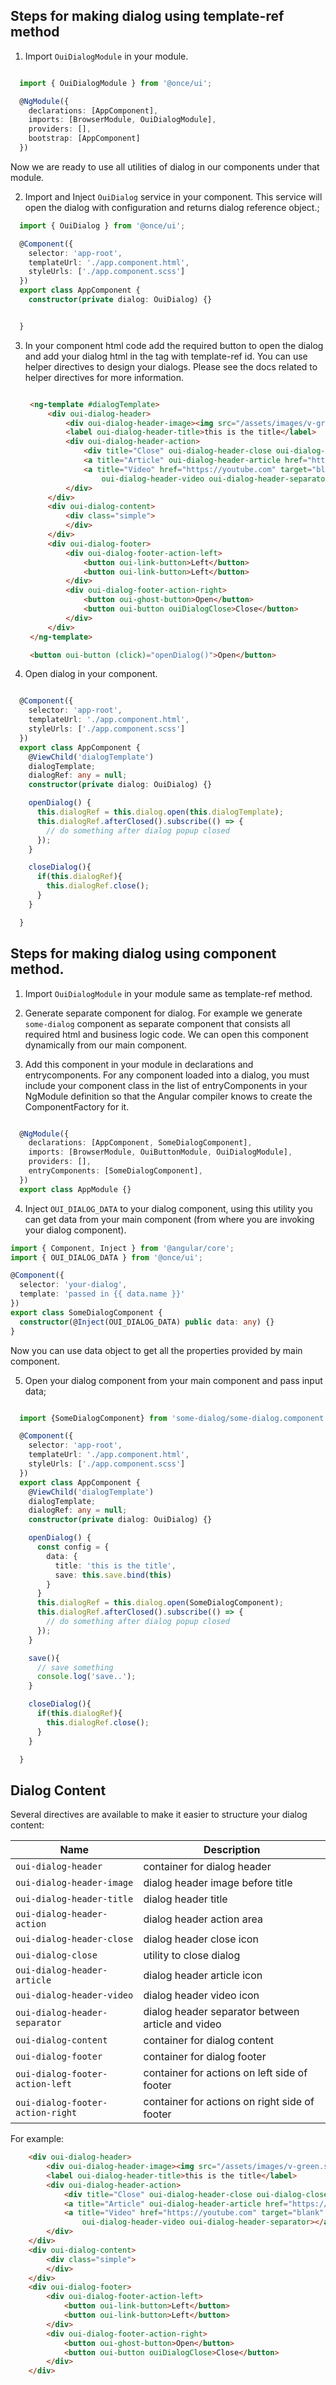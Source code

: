 

## Steps for making dialog using template-ref method 

1. Import `OuiDialogModule` in your module.

```typescript

  import { OuiDialogModule } from '@once/ui';

  @NgModule({
    declarations: [AppComponent],
    imports: [BrowserModule, OuiDialogModule],
    providers: [],
    bootstrap: [AppComponent]
  })

```
Now we are ready to use all utilities of dialog in our components under that module.

2. Import and Inject `OuiDialog` service in your component. This service will open the dialog with configuration and returns
   dialog reference object.;

```typescript
  import { OuiDialog } from '@once/ui';

  @Component({
    selector: 'app-root',
    templateUrl: './app.component.html',
    styleUrls: ['./app.component.scss']
  })
  export class AppComponent {
    constructor(private dialog: OuiDialog) {}


  }

```

3. In your component html code add the required button to open the dialog and add your dialog html in the <ng-template> tag      with template-ref id.
   You can use helper directives to design your dialogs. Please see the docs related to helper directives for more information.

   ```html

    <ng-template #dialogTemplate>
        <div oui-dialog-header>
            <div oui-dialog-header-image><img src="/assets/images/v-green.svg" /></div>
            <label oui-dialog-header-title>this is the title</label>
            <div oui-dialog-header-action>
                <div title="Close" oui-dialog-header-close oui-dialog-close></div>
                <a title="Article" oui-dialog-header-article href="https://youtube.com" target="blank"></a>
                <a title="Video" href="https://youtube.com" target="blank"
                    oui-dialog-header-video oui-dialog-header-separator></a>
            </div>
        </div>
        <div oui-dialog-content>
            <div class="simple">
            </div>
        </div>
        <div oui-dialog-footer>
            <div oui-dialog-footer-action-left>
                <button oui-link-button>Left</button>
                <button oui-link-button>Left</button>
            </div>
            <div oui-dialog-footer-action-right>
                <button oui-ghost-button>Open</button>
                <button oui-button ouiDialogClose>Close</button>
            </div>
        </div>
    </ng-template>

    <button oui-button (click)="openDialog()">Open</button>
   ```

4. Open dialog in your component.

```typescript

  @Component({
    selector: 'app-root',
    templateUrl: './app.component.html',
    styleUrls: ['./app.component.scss']
  })
  export class AppComponent {
    @ViewChild('dialogTemplate')
    dialogTemplate;
    dialogRef: any = null;
    constructor(private dialog: OuiDialog) {}

    openDialog() {
      this.dialogRef = this.dialog.open(this.dialogTemplate);
      this.dialogRef.afterClosed().subscribe(() => {
        // do something after dialog popup closed
      });
    }

    closeDialog(){
      if(this.dialogRef){
        this.dialogRef.close();
      }
    }

  }

```


## Steps for making dialog using component method.

1. Import `OuiDialogModule` in your module same as template-ref method.

2. Generate separate component for dialog. For example we generate `some-dialog` component as separate component that consists
   all required html and business logic code. We can open this component dynamically from our main component.

3. Add this component in your module in declarations and entrycomponents. 
  For any component loaded into a dialog, you must include your component class in the list of entryComponents in your NgModule definition so that the Angular compiler knows to create the ComponentFactory for it.

```typescript

  @NgModule({
    declarations: [AppComponent, SomeDialogComponent],
    imports: [BrowserModule, OuiButtonModule, OuiDialogModule],
    providers: [],
    entryComponents: [SomeDialogComponent],
  })
  export class AppModule {}

```
4. Inject `OUI_DIALOG_DATA` to your dialog component, using this utility you can get data from your main component (from where you are invoking your dialog component).

```typescript
import { Component, Inject } from '@angular/core';
import { OUI_DIALOG_DATA } from '@once/ui';

@Component({
  selector: 'your-dialog',
  template: 'passed in {{ data.name }}'
})
export class SomeDialogComponent {
  constructor(@Inject(OUI_DIALOG_DATA) public data: any) {}
}
```

Now you can use data object to get all the properties provided by main component.


5. Open your dialog component from your main component and pass input data;


```typescript

  import {SomeDialogComponent} from 'some-dialog/some-dialog.component.ts'

  @Component({
    selector: 'app-root',
    templateUrl: './app.component.html',
    styleUrls: ['./app.component.scss']
  })
  export class AppComponent {
    @ViewChild('dialogTemplate')
    dialogTemplate;
    dialogRef: any = null;
    constructor(private dialog: OuiDialog) {}

    openDialog() {
      const config = {
        data: {
          title: 'this is the title',
          save: this.save.bind(this)
        }
      }
      this.dialogRef = this.dialog.open(SomeDialogComponent);
      this.dialogRef.afterClosed().subscribe(() => {
        // do something after dialog popup closed
      });
    }

    save(){
      // save something
      console.log('save..');
    }

    closeDialog(){
      if(this.dialogRef){
        this.dialogRef.close();
      }
    }

  }

```


## Dialog Content

Several directives are available to make it easier to structure your dialog content:

| **Name**                        | **Description**                                            |
| -----------------------------   | ---------------------------------------------------------- |
| `oui-dialog-header`             | container for dialog header                                |
| `oui-dialog-header-image`       | dialog header image before title                           |
| `oui-dialog-header-title`       | dialog header title                                        |
| `oui-dialog-header-action`      | dialog header action area                                  |
| `oui-dialog-header-close`       | dialog header close icon                                   |
| `oui-dialog-close`              | utility to close dialog                                    |
| `oui-dialog-header-article`     | dialog header article icon                                 |
| `oui-dialog-header-video`       | dialog header video icon                                   |
| `oui-dialog-header-separator`   | dialog header separator between article and video          |
| `oui-dialog-content`            | container for dialog content                               |
| `oui-dialog-footer`             | container for dialog footer                                |
| `oui-dialog-footer-action-left` | container for actions on left side of footer               |
| `oui-dialog-footer-action-right`| container for actions on right side of footer              |


For example:

```html
    <div oui-dialog-header>
        <div oui-dialog-header-image><img src="/assets/images/v-green.svg" /></div>
        <label oui-dialog-header-title>this is the title</label>
        <div oui-dialog-header-action>
            <div title="Close" oui-dialog-header-close oui-dialog-close></div>
            <a title="Article" oui-dialog-header-article href="https://youtube.com" target="blank"></a>
            <a title="Video" href="https://youtube.com" target="blank"
                oui-dialog-header-video oui-dialog-header-separator></a>
        </div>
    </div>
    <div oui-dialog-content>
        <div class="simple">
        </div>
    </div>
    <div oui-dialog-footer>
        <div oui-dialog-footer-action-left>
            <button oui-link-button>Left</button>
            <button oui-link-button>Left</button>
        </div>
        <div oui-dialog-footer-action-right>
            <button oui-ghost-button>Open</button>
            <button oui-button ouiDialogClose>Close</button>
        </div>
    </div>

```